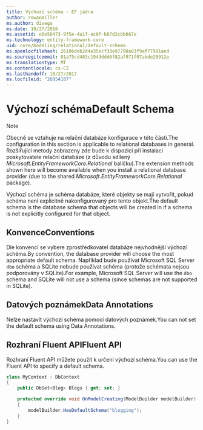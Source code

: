 ```yaml
---
title: Výchozí schéma - EF jádra
author: rowanmiller
ms.author: divega
ms.date: 10/27/2016
ms.assetid: e6e58473-9f5e-4a1f-ac0f-b87d2cbb667e
ms.technology: entity-framework-core
uid: core/modeling/relational/default-schema
ms.openlocfilehash: 26106deb2d4e35ecf33e97790a83f9af77991aed
ms.sourcegitcommit: 01a75cd483c1943ddd6f82af971f07abde20912e
ms.translationtype: MT
ms.contentlocale: cs-CZ
ms.lasthandoff: 10/27/2017
ms.locfileid: "26054187"
---
```

# <a name="default-schema"></a><span data-ttu-id="bebae-102">Výchozí schéma</span><span class="sxs-lookup"><span data-stu-id="bebae-102">Default Schema</span></span>

> [!NOTE]  
> <span data-ttu-id="bebae-103">Obecně se vztahuje na relační databáze konfigurace v této části.</span><span class="sxs-lookup"><span data-stu-id="bebae-103">The configuration in this section is applicable to relational databases in general.</span></span> <span data-ttu-id="bebae-104">Rozšiřující metody zobrazeny zde bude k dispozici při instalaci poskytovatele relační databáze (z důvodu sdílený *Microsoft.EntityFrameworkCore.Relational* balíčku).</span><span class="sxs-lookup"><span data-stu-id="bebae-104">The extension methods shown here will become available when you install a relational database provider (due to the shared *Microsoft.EntityFrameworkCore.Relational* package).</span></span>

<span data-ttu-id="bebae-105">Výchozí schéma je schéma databáze, které objekty se mají vytvořit, pokud schéma není explicitně nakonfigurovaný pro tento objekt.</span><span class="sxs-lookup"><span data-stu-id="bebae-105">The default schema is the database schema that objects will be created in if a schema is not explicitly configured for that object.</span></span>

## <a name="conventions"></a><span data-ttu-id="bebae-106">Konvence</span><span class="sxs-lookup"><span data-stu-id="bebae-106">Conventions</span></span>

<span data-ttu-id="bebae-107">Dle konvencí se vybere zprostředkovatel databáze nejvhodnější výchozí schéma.</span><span class="sxs-lookup"><span data-stu-id="bebae-107">By convention, the database provider will choose the most appropriate default schema.</span></span> <span data-ttu-id="bebae-108">Například bude používat Microsoft SQL Server `dbo` schéma a SQLite nebude používat schéma (protože schémata nejsou podporovány v SQLite).</span><span class="sxs-lookup"><span data-stu-id="bebae-108">For example, Microsoft SQL Server will use the `dbo` schema and SQLite will not use a schema (since schemas are not supported in SQLite).</span></span>

## <a name="data-annotations"></a><span data-ttu-id="bebae-109">Datových poznámek</span><span class="sxs-lookup"><span data-stu-id="bebae-109">Data Annotations</span></span>

<span data-ttu-id="bebae-110">Nelze nastavit výchozí schéma pomocí datových poznámek.</span><span class="sxs-lookup"><span data-stu-id="bebae-110">You can not set the default schema using Data Annotations.</span></span>

## <a name="fluent-api"></a><span data-ttu-id="bebae-111">Rozhraní Fluent API</span><span class="sxs-lookup"><span data-stu-id="bebae-111">Fluent API</span></span>

<span data-ttu-id="bebae-112">Rozhraní Fluent API můžete použít k určení výchozí schéma.</span><span class="sxs-lookup"><span data-stu-id="bebae-112">You can use the Fluent API to specify a default schema.</span></span>

<!-- [!code-csharp[Main](samples/core/relational/Modeling/FluentAPI/Samples/Relational/DefaultSchema.cs?highlight=7)] -->
``` csharp
class MyContext : DbContext
{
    public DbSet<Blog> Blogs { get; set; }

    protected override void OnModelCreating(ModelBuilder modelBuilder)
    {
        modelBuilder.HasDefaultSchema("blogging");
    }
}
```
